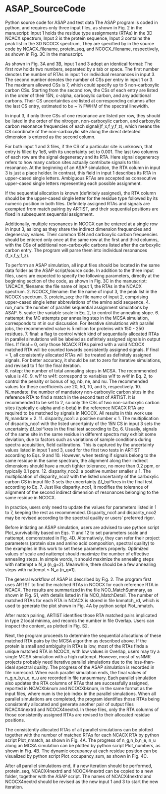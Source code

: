 # ASAP_SourceCode
Python source code for ASAP and test data
The ASAP program is coded in python, and requires only three input files, as shown in Fig. 2 in the manuscript: 
	Input 1 holds the residue type assignments (RTAs) in the 3D NCACX spectrum, 
	Input 2 is the protein sequence, 
	Input 3 contains the peak list in the 3D NCOCX spectrum, 
They are specified by in the source code by NCACX_filename, protein_seq, and NCOCX_filename, respectively, as shown in Fig. 3C in the manuscript.

As shown in Fig. 3A and 3B, input 1 and 3 adopt an identical format: The first row holds two numbers, separated by a tab or space. The first number denotes the number of RTAs in input 1 or individual resonances in input 3. The second number denotes the number of CSs per entry in input 1 or 3. The maximum allowed CSs is 7, which could specify up to 5 non-carboxylic carbon CSs. Starting from the second row, the CSs of each entry are listed in the order of their 15N, c-alpha, carboxylic carbon, and any additional carbons. Their CS uncertainties are listed at corresponding columns after the last CS entry, estimated to be ~ ½ FWHM of the spectral linewidth. 

In input 3, if only three CSs of one resonance are listed per row, they should be listed in the order of the nitrogen, non-carboxylic carbon, and carboxylic carbon resonance frequencies of each signal((f_x,f_y,f_z), which means the CS coordinate of the non-carboxylic site along the direct detected dimension is entered as the second column. 

For both input 1 and 3 files, if the CS of a particular site is unknown, that entry is filled by 1e6, with its uncertainty set to 0.001. The last two columns of each row are the signal degeneracy and its RTA. Here signal degeneracy refers to how many carbon sites actually contribute signals to this resonance. At the beginning of an ASAP simulation, the RTA column in input 3 is just a place holder. In contrast, this field in input 1 describes its RTA in upper-cased single letters. Ambiguous RTAs are accepted as consecutive upper-cased single letters representing each possible assignment. 
 
If the sequential allocation is known (definitely assigned), the RTA column should be the upper-cased single letter for the residue type followed by its numeric position in both files. Definitely assigned RTAs and signals are exempted from match pairing by ARTIST, and their sequential positions are fixed in subsequent sequential assignment. 

Additionally, multiple resonances in NCOCX can be entered at a single row in input 3, as long as they share the indirect dimension frequencies and degeneracy values. Their common 15N and carboxylic carbon frequencies should be entered only once at the same row at the first and third columns, with the CSs of additional non-carboxylic carbons listed after the carboxylic carbon entry. The program will parse them into individual resonances (f_x,f_y,f_z).

To perform an ASAP simulation, all input files should be located in the same data folder as the ASAP script/source code. In addition to the three input files, users are expected to specify the following parameters, directly at the beginning section of the code, as shown in Fig. 3C in the manuscript:
	1.NCACX_filename: the file name of input 1, the RTAs in the NCACX spectrum.
	2. NCOCX_filename: the file name of input 3, the peak list in the NCOCX spectrum.
	3. protein_seq: the file name of input 2, comprising upper-cased single letter abbreviations of the amino acid sequence. 
	4. run_num: the number of parallel sequential assignment simulations by ASAP.
	5. scale: the variable scale in Eq. 2, to control the annealing slope.
	6. nattempt: the MC attempts per annealing step in the MCSA simulation, corresponds to nt in our discussion. For iterative simulations with parallel jobs, the recommended value is 5 million for proteins with 150 - 250 residues.
	7. final: a flag to control which kind of sequentially allocated RTAs in parallel simulations will be labeled as definitely assigned signals in output files. If final = 0, only those NCACX RTAs paired with a valid NCOCX matched RTA will be counted towards consistently assigned signals. If final = 1, all consistently allocated RTAs will be treated as definitely assigned signals. For better accuracy, it should be set to zero for iterative simulations, and revised to 1 for the final iteration.  
	8. nstep: the number of total annealing steps in MCSA. The recommended value is 40.
	9. w1f to w4f: correspond to variables w1f to w4f in Eq. 2, to control the penalty or bonus of ng, nb, ne, and nu. The recommended values for these coefficients are 20, 50, 10, and 5, respectively.
	10. N_mandate: the number of mandatory non-carboxylic carbon sites in the reference RTA to find a match in the second test of ARTIST. It is recommended to be set to 2, so only the CSs of two non-carboxylic carbon sites (typically c-alpha and c-beta) in the reference NCACX RTA are required to be matched by signals in NCOCX. All results in this work use N_mandate = 2.
	11. disparity_nco1: a positive number ≤ 1. The multiplication of disparity_nco1 with the listed uncertainty of the 15N CS in input 3 sets the uncertainty ∆f_bxi^kres in the final test according to Eq. 6. Usually, signals of the same site in the same residue in different spectra may exhibit some deviation, due to factors such as variations of sample conditions during spectra acquisition, field calibrations. This is captured by the uncertainty values listed in input 1 and 3, used for the first two tests in ARTIST according to Eqs. 9 and 10. However, when testing if signals belong to the same residue in the same spectrum, the alignment along their indirect dimensions should have a much tighter tolerance, no more than 0.2 ppm, or typically 0.1 ppm. 
	12. disparity_nco2: a positive number smaller  ≤ 1. The multiplication of disparity_nco2 with the listed uncertainty of the carboxylic carbon CS in input file 3 sets the uncertainty ∆f_byi^kres in the final test according to Eq. 7. Just like disparity_nco1, it modifies the tolerance of alignment of the second indirect dimension of resonances belonging to the same residue in NCOCX. 

In practice, users only need to update the values for parameters listed in 1 to 7, keeping the rest as recommended. Disparity_nco1 and disparity_nco2 may be revised according to the spectral quality or users’ preferred rigor. 

Before initiating an ASAP simulation, users are advised to use python script Plot_survivability based on Eqs. 11 and 12 to set parameters scale and nattempt, demonstrated in Fig. 4D. Alternatively, they can refer their project parameters (protein size and amino acid composition, spectral quality) to the examples in this work to set these parameters properly. Optimized values of scale and nattempt should maximize the number of effective annealing steps. In simple words, it should maximize the annealing steps with nattempt ≥ N_a (n_g=2). Meanwhile, there should be a few annealing steps with nattempt ≤ N_a (n_g=1).

The general workflow of ASAP is described by Fig. 2. The program first uses ARTST to find the matched RTAs in NCOCX for each reference RTA in NCACX. The results are summarized in the file NCO_MatchSummary, as shown in Fig. S1, with details listed in file NCO_MatchDetail. The number of matched RTAs for each RTA in NCACX is stored in file knmatch_rd, which is used to generate the plot shown in Fig. 4A by python script Plot_nmatch.

After match pairing, ARTIST identifies those RTA matched pairs implicated in type 2 local minima, and records the number in file Overlap. Users can inspect the content, as plotted in Fig. S2.   

Next, the program proceeds to determine the sequential allocations of these matched RTA pairs by the MCSA algorithm as described above. If the protein is small and ambiguity in RTAs is low, most of the RTAs finds a unique matched RTA in NCOCX, with low values in Overlap, users may try a single MCSA simulation with a high nattempt. However, most of ssNMR projects probably need iterative parallel simulations due to the less-than-ideal spectral quality. The progress of the ASAP simulation is recorded in file runrecord. When each parallel simulation ends, the final values of  n_g,n_b,n_e, n_u are recorded in file runsummary. Each parallel simulation also updates the RTA columns of RTAs that are successfully assigned, reported in NCACXbknum and NCOCXbknum, in the same format as the input files, where num is the job index in the parallel simulations. When all parallel simulations are completed, the program identifies those RTAs being consistently allocated and generate another pair of output files NCACX4nextrd and NCOCX4nextrd. In these files, only the RTA columns of those consistently assigned RTAs are revised to their allocated residue positions. 

The consistently allocated RTAs of all parallel simulations can be plotted together with the number of matched RTAs for each NCACX RTA by python script Plot_nmatch, as shown in Fig. 4A. The progress of n_g,n_b,n_e, n_u along an MCSA simulation can be plotted by python script Plot_numbers, as shown in Fig. 4B. The dynamic occupancy at each residue position can be visualized by python script Plot_occupancy_sum, as shown in Fig. 4C. 

After all parallel simulations end, if a new iteration should be performed, protein_seq, NCACX4nextrd and NCOCX4nextrd can be copied to a new folder, together with the ASAP script. The names of NCACX4nextrd and NCOCX4nextrd should be revised as the new input 1 and 3 to start the new iteration.  
